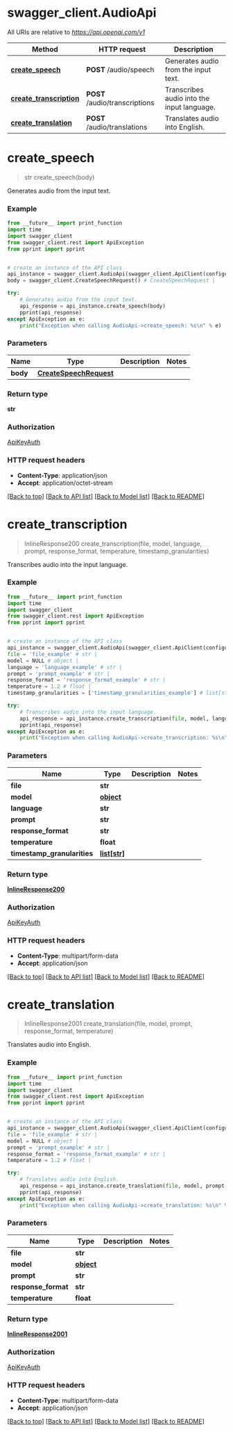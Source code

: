 # swagger_client.AudioApi

All URIs are relative to *https://api.openai.com/v1*

Method | HTTP request | Description
------------- | ------------- | -------------
[**create_speech**](AudioApi.md#create_speech) | **POST** /audio/speech | Generates audio from the input text.
[**create_transcription**](AudioApi.md#create_transcription) | **POST** /audio/transcriptions | Transcribes audio into the input language.
[**create_translation**](AudioApi.md#create_translation) | **POST** /audio/translations | Translates audio into English.

# **create_speech**
> str create_speech(body)

Generates audio from the input text.

### Example
```python
from __future__ import print_function
import time
import swagger_client
from swagger_client.rest import ApiException
from pprint import pprint


# create an instance of the API class
api_instance = swagger_client.AudioApi(swagger_client.ApiClient(configuration))
body = swagger_client.CreateSpeechRequest() # CreateSpeechRequest | 

try:
    # Generates audio from the input text.
    api_response = api_instance.create_speech(body)
    pprint(api_response)
except ApiException as e:
    print("Exception when calling AudioApi->create_speech: %s\n" % e)
```

### Parameters

Name | Type | Description  | Notes
------------- | ------------- | ------------- | -------------
 **body** | [**CreateSpeechRequest**](CreateSpeechRequest.md)|  | 

### Return type

**str**

### Authorization

[ApiKeyAuth](../README.md#ApiKeyAuth)

### HTTP request headers

 - **Content-Type**: application/json
 - **Accept**: application/octet-stream

[[Back to top]](#) [[Back to API list]](../README.md#documentation-for-api-endpoints) [[Back to Model list]](../README.md#documentation-for-models) [[Back to README]](../README.md)

# **create_transcription**
> InlineResponse200 create_transcription(file, model, language, prompt, response_format, temperature, timestamp_granularities)

Transcribes audio into the input language.

### Example
```python
from __future__ import print_function
import time
import swagger_client
from swagger_client.rest import ApiException
from pprint import pprint


# create an instance of the API class
api_instance = swagger_client.AudioApi(swagger_client.ApiClient(configuration))
file = 'file_example' # str | 
model = NULL # object | 
language = 'language_example' # str | 
prompt = 'prompt_example' # str | 
response_format = 'response_format_example' # str | 
temperature = 1.2 # float | 
timestamp_granularities = ['timestamp_granularities_example'] # list[str] | 

try:
    # Transcribes audio into the input language.
    api_response = api_instance.create_transcription(file, model, language, prompt, response_format, temperature, timestamp_granularities)
    pprint(api_response)
except ApiException as e:
    print("Exception when calling AudioApi->create_transcription: %s\n" % e)
```

### Parameters

Name | Type | Description  | Notes
------------- | ------------- | ------------- | -------------
 **file** | **str**|  | 
 **model** | [**object**](.md)|  | 
 **language** | **str**|  | 
 **prompt** | **str**|  | 
 **response_format** | **str**|  | 
 **temperature** | **float**|  | 
 **timestamp_granularities** | [**list[str]**](str.md)|  | 

### Return type

[**InlineResponse200**](InlineResponse200.md)

### Authorization

[ApiKeyAuth](../README.md#ApiKeyAuth)

### HTTP request headers

 - **Content-Type**: multipart/form-data
 - **Accept**: application/json

[[Back to top]](#) [[Back to API list]](../README.md#documentation-for-api-endpoints) [[Back to Model list]](../README.md#documentation-for-models) [[Back to README]](../README.md)

# **create_translation**
> InlineResponse2001 create_translation(file, model, prompt, response_format, temperature)

Translates audio into English.

### Example
```python
from __future__ import print_function
import time
import swagger_client
from swagger_client.rest import ApiException
from pprint import pprint


# create an instance of the API class
api_instance = swagger_client.AudioApi(swagger_client.ApiClient(configuration))
file = 'file_example' # str | 
model = NULL # object | 
prompt = 'prompt_example' # str | 
response_format = 'response_format_example' # str | 
temperature = 1.2 # float | 

try:
    # Translates audio into English.
    api_response = api_instance.create_translation(file, model, prompt, response_format, temperature)
    pprint(api_response)
except ApiException as e:
    print("Exception when calling AudioApi->create_translation: %s\n" % e)
```

### Parameters

Name | Type | Description  | Notes
------------- | ------------- | ------------- | -------------
 **file** | **str**|  | 
 **model** | [**object**](.md)|  | 
 **prompt** | **str**|  | 
 **response_format** | **str**|  | 
 **temperature** | **float**|  | 

### Return type

[**InlineResponse2001**](InlineResponse2001.md)

### Authorization

[ApiKeyAuth](../README.md#ApiKeyAuth)

### HTTP request headers

 - **Content-Type**: multipart/form-data
 - **Accept**: application/json

[[Back to top]](#) [[Back to API list]](../README.md#documentation-for-api-endpoints) [[Back to Model list]](../README.md#documentation-for-models) [[Back to README]](../README.md)

